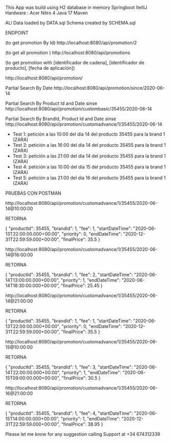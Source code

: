 This App was build using H2 database in memory
Springboot
ItelliJ
Hardware : Acer Nitro 4
Java 17
Maven



ALl Data loaded by DATA.sql
Schema created by SCHEMA.sql

ENDPOINT 

(to get promotion By Id)
http://localhost:8080/api/promotion/2

(to get all promotion )
http://localhost:8080/api/promotions


(to get promotion with
[identificador de cadena],
[identificador de producto],
[fecha de aplicación])

http://localhost:8080/api/promotion/

Partial Search By Date
http://localhost:8080/api/promotion/since/2020-06-14

Partial Search By Product Id  and Date sinse
http://localhost:8080/api/promotion/custombasic/35455/2020-06-14

Partial Search By BrandId, Product Id and  Date sinse 
http://localhost:8080/api/promotion/customadvance/1/35455/2020-06-14

- Test 1: petición a las 10:00 del día 14 del producto 35455 para la brand 1 (ZARA)
- Test 2: petición a las 16:00 del día 14 del producto 35455 para la brand 1 (ZARA)
- Test 3: petición a las 21:00 del día 14 del producto 35455 para la brand 1 (ZARA)
- Test 4: petición a las 10:00 del día 15 del producto 35455 para la brand 1 (ZARA)
- Test 5: petición a las 21:00 del día 16 del producto 35455 para la brand 1 (ZARA)



PRUEBAS CON POSTMAN

http://localhost:8080/api/promotion/customadvance/1/35455/2020-06-14@10:00:00

RETORNA

{
"productId": 35455,
"brandId": 1,
"fee": 1,
"startDateTime": "2020-06-13T22:00:00.000+00:00",
"priority": 0,
"endDateTime": "2020-12-31T22:59:59.000+00:00",
"finalPrice": 35.5
}



http://localhost:8080/api/promotion/customadvance/1/35455/2020-06-14@16:00:00

RETORNA

{
"productId": 35455,
"brandId": 1,
"fee": 2,
"startDateTime": "2020-06-14T13:00:00.000+00:00",
"priority": 1,
"endDateTime": "2020-06-14T18:30:00.000+00:00",
"finalPrice": 25.45
}

http://localhost:8080/api/promotion/customadvance/1/35455/2020-06-14@21:00:00

RETORNA

{
"productId": 35455,
"brandId": 1,
"fee": 1,
"startDateTime": "2020-06-13T22:00:00.000+00:00",
"priority": 0,
"endDateTime": "2020-12-31T22:59:59.000+00:00",
"finalPrice": 35.5
}

http://localhost:8080/api/promotion/customadvance/1/35455/2020-06-15@10:00:00

RETORNA

{
"productId": 35455,
"brandId": 1,
"fee": 3,
"startDateTime": "2020-06-14T22:00:00.000+00:00",
"priority": 1,
"endDateTime": "2020-06-15T09:00:00.000+00:00",
"finalPrice": 30.5
}

http://localhost:8080/api/promotion/customadvance/1/35455/2020-06-16@21:00:00

RETORNA

{
"productId": 35455,
"brandId": 1,
"fee": 4,
"startDateTime": "2020-06-15T14:00:00.000+00:00",
"priority": 1,
"endDateTime": "2020-12-31T22:59:59.000+00:00",
"finalPrice": 38.95
}


Please let me know for any suggestion calling Support at
+34 674312339

